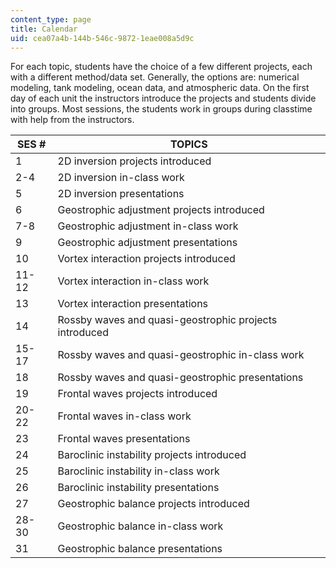 ```yaml
---
content_type: page
title: Calendar
uid: cea07a4b-144b-546c-9872-1eae008a5d9c
---
```


For each topic, students have the choice of a few different projects, each with a different method/data set. Generally, the options are: numerical modeling, tank modeling, ocean data, and atmospheric data. On the first day of each unit the instructors introduce the projects and students divide into groups. Most sessions, the students work in groups during classtime with help from the instructors.

| SES # | TOPICS |
| --- | --- |
| 1 | 2D inversion projects introduced |
| 2-4 | 2D inversion in-class work |
| 5 | 2D inversion presentations |
| 6 | Geostrophic adjustment projects introduced |
| 7-8 | Geostrophic adjustment in-class work |
| 9 | Geostrophic adjustment presentations |
| 10 | Vortex interaction projects introduced |
| 11-12 | Vortex interaction in-class work |
| 13 | Vortex interaction presentations |
| 14 | Rossby waves and quasi-geostrophic projects introduced |
| 15-17 | Rossby waves and quasi-geostrophic in-class work |
| 18 | Rossby waves and quasi-geostrophic presentations |
| 19 | Frontal waves projects introduced |
| 20-22 | Frontal waves in-class work |
| 23 | Frontal waves presentations |
| 24 | Baroclinic instability projects introduced |
| 25 | Baroclinic instability in-class work |
| 26 | Baroclinic instability presentations |
| 27 | Geostrophic balance projects introduced |
| 28-30 | Geostrophic balance in-class work |
| 31 | Geostrophic balance presentations